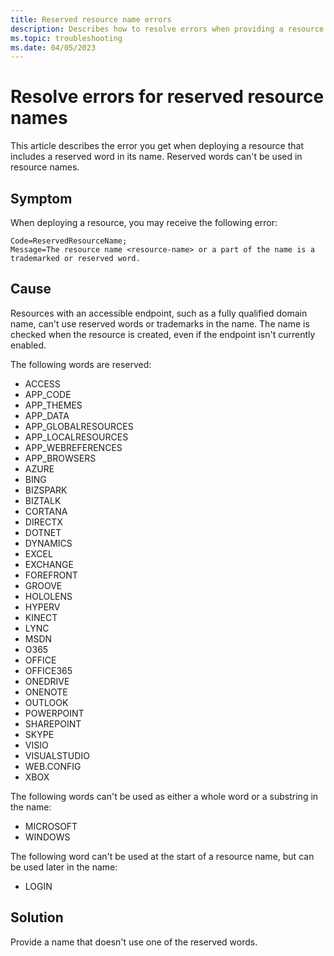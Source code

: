 ```yaml
---
title: Reserved resource name errors
description: Describes how to resolve errors when providing a resource name that includes a reserved word.
ms.topic: troubleshooting
ms.date: 04/05/2023
---
```


# Resolve errors for reserved resource names

This article describes the error you get when deploying a resource that includes a reserved word in its name. Reserved words can't be used in resource names.

## Symptom

When deploying a resource, you may receive the following error:

```output
Code=ReservedResourceName;
Message=The resource name <resource-name> or a part of the name is a trademarked or reserved word.
```

## Cause

Resources with an accessible endpoint, such as a fully qualified domain name, can't use reserved words or trademarks in the name. The name is checked when the resource is created, even if the endpoint isn't currently enabled.

The following words are reserved:

- ACCESS
- APP_CODE
- APP_THEMES
- APP_DATA
- APP_GLOBALRESOURCES
- APP_LOCALRESOURCES
- APP_WEBREFERENCES
- APP_BROWSERS
- AZURE
- BING
- BIZSPARK
- BIZTALK
- CORTANA
- DIRECTX
- DOTNET
- DYNAMICS
- EXCEL
- EXCHANGE
- FOREFRONT
- GROOVE
- HOLOLENS
- HYPERV
- KINECT
- LYNC
- MSDN
- O365
- OFFICE
- OFFICE365
- ONEDRIVE
- ONENOTE
- OUTLOOK
- POWERPOINT
- SHAREPOINT
- SKYPE
- VISIO
- VISUALSTUDIO
- WEB.CONFIG
- XBOX

The following words can't be used as either a whole word or a substring in the name:

- MICROSOFT
- WINDOWS

The following word can't be used at the start of a resource name, but can be used later in the name:

- LOGIN

## Solution

Provide a name that doesn't use one of the reserved words.
